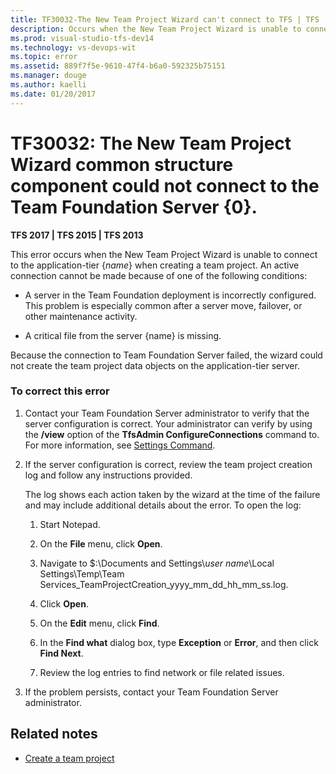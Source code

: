 ```yaml
---
title: TF30032-The New Team Project Wizard can't connect to TFS | TFS
description: Occurs when the New Team Project Wizard is unable to connect to the application-tier {name} when creating a team project.
ms.prod: visual-studio-tfs-dev14
ms.technology: vs-devops-wit
ms.topic: error
ms.assetid: 889f7f5e-9610-47f4-b6a0-592325b75151
ms.manager: douge
ms.author: kaelli
ms.date: 01/20/2017
---
```


# TF30032: The New Team Project Wizard common structure component could not connect to the Team Foundation Server {0}. 


**TFS 2017 | TFS 2015 | TFS 2013**

This error occurs when the New Team Project Wizard is unable to connect to the application-tier {*name*} when creating a team project. An active connection cannot be made because of one of the following conditions:  
  
-   A server in the Team Foundation deployment is incorrectly configured. This problem is especially common after a server move, failover, or other maintenance activity.  
  
-   A critical file from the server {name} is missing.  
  
 Because the connection to Team Foundation Server failed, the wizard could not create the team project data objects on the application-tier server.  
  
### To correct this error  
  
1.  Contact your Team Foundation Server administrator to verify that the server configuration is correct. Your administrator can verify by using the **/view** option of the **TfsAdmin ConfigureConnections** command to. For more information, see [Settings Command](http://msdn.microsoft.com/en-us/2b96fbbf-34c8-4500-82d8-724cc65dc9a4).  
  
2.  If the server configuration is correct, review the team project creation log and follow any instructions provided.  
  
     The log shows each action taken by the wizard at the time of the failure and may include additional details about the error. To open the log:  
  
    1.  Start Notepad.  
  
    2.  On the **File** menu, click **Open**.  
  
    3.  Navigate to $:\Documents and Settings\\*user name*\Local Settings\Temp\Team Services_TeamProjectCreation_yyyy_mm_dd_hh_mm_ss.log.  
  
    4.  Click **Open**.  
  
    5.  On the **Edit** menu, click **Find**.  
  
    6.  In the **Find what** dialog box, type **Exception** or **Error**, and then click **Find Next**.  
  
    7.  Review the log entries to find network or file related issues.  
  
3.  If the problem persists, contact your Team Foundation Server administrator.  
  
## Related notes
- [Create a team project](../../../setup-admin/create-team-project.md)